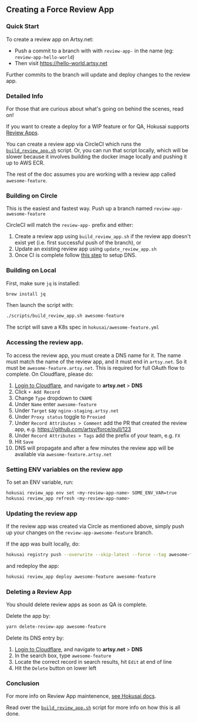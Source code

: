 ## Creating a Force Review App

### Quick Start

To create a review app on Artsy.net:

- Push a commit to a branch with with `review-app-` in the name (eg: `review-app-hello-world`)
- Then visit https://hello-world.artsy.net

Further commits to the branch will update and deploy changes to the review app.

### Detailed Info

For those that are curious about what's going on behind the scenes, read on!

If you want to create a deploy for a WIP feature or for QA, Hokusai supports [Review Apps](https://github.com/artsy/hokusai/blob/main/docs/Review_Apps.md).

You can create a review app via CircleCI which runs the [`build_review_app.sh`](https://github.com/artsy/force/blob/main/scripts/build_review_app.sh) script. Or, you can run that script locally, which will be slower because it involves building the docker image locally and pushing it up to AWS ECR.

The rest of the doc assumes you are working with a review app called `awesome-feature`.

### Building on Circle

This is the easiest and fastest way. Push up a branch named `review-app-awesome-feature`

CircleCI will match the `review-app-` prefix and either:

1. Create a review app using `build_review_app.sh` if the review app doesn't
   exist yet (i.e. first successful push of the branch), or
2. Update an existing review app using `update_review_app.sh`
3. Once CI is complete follow [this step](https://github.com/artsy/force/blob/main/docs/creating_review_app.md#accessing-the-review-app) to setup DNS.

### Building on Local

First, make sure `jq` is installed:

```sh
brew install jq
```

Then launch the script with:

```sh
./scripts/build_review_app.sh awesome-feature
```

The script will save a K8s spec in `hokusai/awesome-feature.yml`

### Accessing the review app.

To access the review app, you must create a DNS name for it. The name must match the name of the review app, and it must end in `artsy.net`. So it must be `awesome-feature.artsy.net`. This is required for full OAuth flow to complete. On Cloudflare, please do:

1. [Login to Cloudflare](https://dash.cloudflare.com/), and navigate to **artsy.net** > **DNS**
1. Click `+ Add Record`
1. Change `Type` dropdown to `CNAME`
1. Under `Name` enter `awesome-feature`
1. Under `Target` say `nginx-staging.artsy.net`
1. Under `Proxy status` toggle to `Proxied`
1. Under `Record Attributes > Comment` add the PR that created the review app, e.g. https://github.com/artsy/force/pull/123
1. Under `Record Attributes > Tags` add the prefix of your team, e.g. `FX`
1. Hit `Save`
1. DNS will propagate and after a few minutes the review app will be available via `awesome-feature.artsy.net`

### Setting ENV variables on the review app

To set an ENV variable, run:

```sh
hokusai review_app env set <my-review-app-name> SOME_ENV_VAR=true
hokusai review_app refresh <my-review-app-name>
```

### Updating the review app

If the review app was created via Circle as mentioned above, simply push up your changes on the `review-app-awesome-feature` branch.

If the app was built locally, do:

```sh
hokusai registry push --overwrite --skip-latest --force --tag awesome-feature
```

and redeploy the app:

```sh
hokusai review_app deploy awesome-feature awesome-feature
```

### Deleting a Review App

You should delete review apps as soon as QA is complete.

Delete the app by:

```sh
yarn delete-review-app awesome-feature
```

Delete its DNS entry by:

1. [Login to Cloudflare](https://dash.cloudflare.com/), and navigate to **artsy.net** > **DNS**
1. In the search box, type `awesome-feature`
1. Locate the correct record in search results, hit `Edit` at end of line
1. Hit the `Delete` button on lower left

### Conclusion

For more info on Review App maintenence, [see Hokusai docs](https://github.com/artsy/hokusai/blob/master/docs/Review_Apps.md).

Read over the [`build_review_app.sh`](https://github.com/artsy/force/blob/main/scripts/build_review_app.sh) script for more info on how this is all done.
